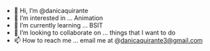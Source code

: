 - 👋 Hi, I’m @danicaquirante
- 👀 I’m interested in ... Animation
- 🌱 I’m currently learning ... BSIT
- 💞️ I’m looking to collaborate on ... things that I want to do
- 📫 How to reach me ... email me at @danicaquirante3@gmail.com

<!---
danicaquirante/danicaquirante is a ✨ special ✨ repository because its `README.md` (this file) appears on your GitHub profile.
You can click the Preview link to take a look at your changes.
--->
